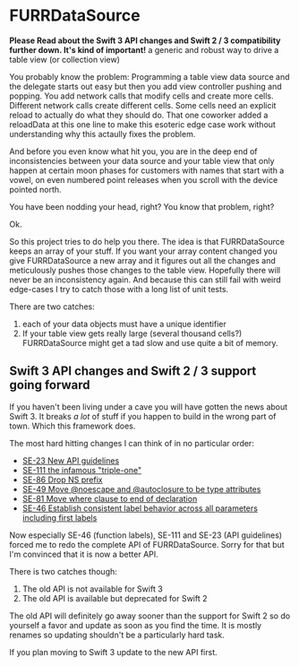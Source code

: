 # FURRDataSource
__Please Read about the Swift 3 API changes and Swift 2 / 3 compatibility further down. It's kind of important!__
a generic and robust way to drive a table view (or collection view)

You probably know the problem: Programming a table view data source and the delegate starts out easy but then you add view controller pushing and popping. You add network calls that modify cells and create more cells. Different network calls create different cells. Some cells need an explicit reload to actually do what they should do. That one coworker added a reloadData at this one line to make this esoteric edge case work without understanding why this actaully fixes the problem. 

And before you even know what hit you, you are in the deep end of inconsistencies between your data source and your table view that only happen at certain moon phases for customers with names that start with a vowel, on even numbered point releases when you scroll with the device pointed north.

You have been nodding your head, right? You know that problem, right?

Ok.

So this project tries to do help you there. The idea is that FURRDataSource keeps an array of your stuff. If you want your array content changed you give FURRDataSource a new array and it figures out all the changes and meticulously pushes those changes to the table view. Hopefully there will never be an inconsistency again. And because this can still fail with weird edge-cases I try to catch those with a long list of unit tests.

There are two catches:
1. each of your data objects must have a unique identifier
2. If your table view gets really large (several thousand cells?) FURRDataSource might get a tad slow and use quite a bit of memory.

## Swift 3 API changes and Swift 2 / 3 support going forward
If you haven't been living under a cave you will have gotten the news about Swift 3. It breaks _a lot_ of stuff if you happen to build in the wrong part of town. Which this framework does. 

The most hard hitting changes I can think of in no particular order:

* [SE-23 New API guidelines](https://github.com/apple/swift-evolution/blob/master/proposals/0023-api-guidelines.md) 
* [SE-111 the infamous "triple-one"](https://github.com/apple/swift-evolution/blob/master/proposals/0111-remove-arg-label-type-significance.md)
* [SE-86 Drop NS prefix](https://github.com/apple/swift-evolution/blob/master/proposals/0086-drop-foundation-ns.md)
* [SE-49 Move @noescape and @autoclosure to be type attributes](https://github.com/apple/swift-evolution/blob/master/proposals/0049-noescape-autoclosure-type-attrs.md)
* [SE-81 Move where clause to end of declaration](https://github.com/apple/swift-evolution/blob/master/proposals/0081-move-where-expression.md)
* [SE-46 Establish consistent label behavior across all parameters including first labels](https://github.com/apple/swift-evolution/blob/master/proposals/0046-first-label.md)

Now especially SE-46 (function labels), SE-111 and SE-23 (API guidelines) forced me to redo the complete API of FURRDataSource. Sorry for that but I'm convinced that it is now a better API.

There is two catches though: 

1. The old API is not available for Swift 3
2. The old API is available but deprecated for Swift 2

The old API will definitely go away sooner than the support for Swift 2 so do yourself a favor and update as soon as you find the time. It is mostly renames so updating shouldn't be a particularly hard task.

If you plan moving to Swift 3 update to the new API first. 